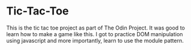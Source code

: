 # Tic-Tac-Toe

This is the tic tac toe project as part of The Odin Project. It was good to learn how to make a game like this. I got to practice DOM manipulation using javascript and more importantly, learn to use the module pattern. 